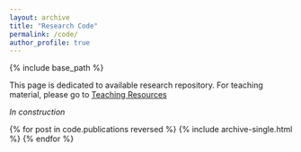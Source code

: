 ```yaml
---
layout: archive
title: "Research Code"
permalink: /code/
author_profile: true
---
```


{% include base_path %}

This page is dedicated to available research repository. For teaching material, please go to [Teaching Resources](https://ldutoit.github.io/teaching/)

*In construction*

{% for post in code.publications reversed %}
  {% include archive-single.html %}
{% endfor %}



